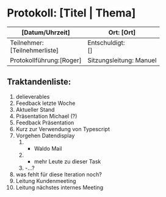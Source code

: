 # Protokoll: [Titel | Thema]

| [Datum/Uhrzeit]                    | Ort: [Ort]              |
| ---------------------------------- | ----------------------- |
| Teilnehmer:<br />[Teilnehmerliste] | Entschuldigt:<br />[]   |
| Protokollführung:[Roger]          | Sitzungsleitung: Manuel |

## Traktandenliste:


1. delieverables
2. Feedback letzte Woche
3. Aktueller Stand
4. Präsentation Michael (?)
5. Feedback Präsentation
6. Kurz zur Verwendung von Typescript
7. Vorgehen Datendisplay
   1. * Waldo Mail
   2. * mehr Leute zu dieser Task
   3. -…?
8. was fehlt für diese Iteration noch?
9. Leitung Kundenmeeting
10. Leitung nächstes internes Meeting
